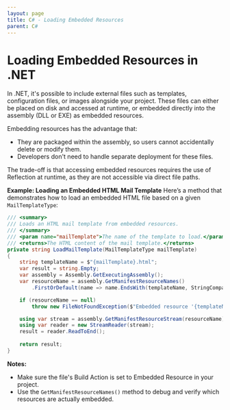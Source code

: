 ```yaml
---
layout: page
title: C# - Loading Embedded Resources
parent: C#
---
```


# Loading Embedded Resources in .NET 

In .NET, it's possible to include external files such as templates, configuration files, or images alongside your project. These files can either be placed on disk and accessed at runtime, or embedded directly into the assembly (DLL or EXE) as embedded resources.

Embedding resources has the advantage that:

* They are packaged within the assembly, so users cannot accidentally delete or modify them.
* Developers don't need to handle separate deployment for these files.

The trade-off is that accessing embedded resources requires the use of Reflection at runtime, as they are not accessible via direct file paths.

**Example: Loading an Embedded HTML Mail Template**
Here’s a method that demonstrates how to load an embedded HTML file based on a given `MailTemplateType`:

```csharp
/// <summary>
/// Loads an HTML mail template from embedded resources.
/// </summary>
/// <param name="mailTemplate">The name of the template to load.</param>
/// <returns>The HTML content of the mail template.</returns>
private string LoadMailTemplate(MailTemplateType mailTemplate)
{
    string templateName = $"{mailTemplate}.html";
    var result = string.Empty;
    var assembly = Assembly.GetExecutingAssembly();
    var resourceName = assembly.GetManifestResourceNames()
        .FirstOrDefault(name => name.EndsWith(templateName, StringComparison.OrdinalIgnoreCase));

    if (resourceName == null)
        throw new FileNotFoundException($"Embedded resource '{templateName}' not found.");

    using var stream = assembly.GetManifestResourceStream(resourceName);
    using var reader = new StreamReader(stream);
    result = reader.ReadToEnd();
    
    return result;
}
```

**Notes:** 
* Make sure the file's Build Action is set to Embedded Resource in your project.
* Use the `GetManifestResourceNames()` method to debug and verify which resources are actually embedded.
